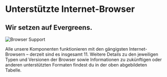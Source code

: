 # Unterstützte Internet-Browser

## Wir setzen auf Evergreens.

![Browser Support](assets/1_setup/3_scale-for-developers/Browser-support-scale.png)

Alle unsere Komponenten funktionieren mit den gängigsten Internet-Browsern – derzeit sind es insgesamt 11.
Weitere Details zu den jeweiligen Typen und Versionen der Browser sowie Informationen zu zukünftigen oder anderen unterstützten Formaten findest du in der oben abgebildeten Tabelle.
